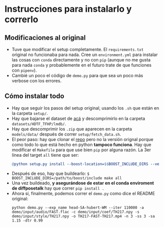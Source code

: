 # Instrucciones para instalarlo y correrlo

## Modificaciones al original

- Tuve que modificar el setup completamente. El `requirements.txt` original no funcionaba para nada. Cree un `environment.yml` para instalar las cosas con `conda` directamente y no con `pip` (aunque no me gusta para nada `conda` y probablemente en el futuro trate de que funciones con `pipenv`).
- Cambié un poco el código de `demo.py` para que sea un poco más verbose con los errores.

## Cómo instalar todo

- Hay que seguir los pasos del setup original, usando los `.sh` que están en la carpeta `setup/`.
- Hay que bajarse el dataset de [acá](https://drive.google.com/drive/folders/1KmHNuExz-BCUhqW72x9n42WY186eZLie) y descomprimirlo en la carpeta `datasets/HDTF_TFHP/lmdb/`.
- Hay que descomprimir los `.zip` que aparecen en la carpeta `models/data/` después de correr `setup/fetch_data.sh`.
- El peor paso: hay que clonar el [repo](https://github.com/MPI-IS/mesh) pero no la versión orignal porque como todo lo que está hecho en python **tampoco funciona**. Hay que modificar el `Makefile` para que use bien `pip` por alguna razón. La 3er línea del target `all` tiene que ser:
    ```makefile	
    @python setup.py install --boost-location=$$BOOST_INCLUDE_DIRS --verbose
    ```
- Después de eso, hay que buildearlo: `$ BOOST_INCLUDE_DIRS=/path/to/boost/include make all`
- Una vez buildeado, **y asegurándose de estar en el conda enviroment de diffposetalk** hay que correr `pip install .`
- Ahora sí, finalmente, podemos correr el `demo.py` como dice el README original:
    ```shell
    python demo.py --exp_name head-SA-hubert-WM --iter 110000 -a demo/input/audio/FAST.flac -c demo/input/coef/TH217.npy -s demo/input/style/TH217.npy -o TH217-FAST-TH217.mp4 -n 3 -ss 3 -sa 1.15 -dtr 0.99
    ```